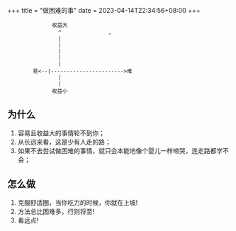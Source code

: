 +++
title = "做困难的事"
date = 2023-04-14T22:34:56+08:00
+++

```
              收益大
                ^               。
                |
                |
                |
                |
                |
        易<--|----------------------->难
                |
                |
              收益小
```

## 为什么

1. 容易且收益大的事情轮不到你；
1. 从长远来看，这是少有人走的路；
1. 如果不去尝试做困难的事情，就只会本能地像个婴儿一样啼哭，连走路都学不会；

## 怎么做

1. 克服舒适圈，当你吃力的时候，你就在上坡!
1. 方法总比困难多，行则将至!
1. 看远点!
